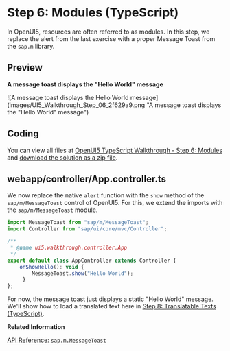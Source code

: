<!-- loio3510034eb6274fd8a8fb7d65c2f1aa46 -->

# Step 6: Modules \(TypeScript\)

In OpenUI5, resources are often referred to as modules. In this step, we replace the alert from the last exercise with a proper Message Toast from the `sap.m` library.



## Preview

  
  
**A message toast displays the "Hello World" message**

![A message toast displays the Hello World message](images/UI5_Walkthrough_Step_06_2f629a9.png "A message toast displays the "Hello World" message")



<a name="loio3510034eb6274fd8a8fb7d65c2f1aa46__section_nlr_cvc_syb"/>

## Coding

You can view all files at [OpenUI5 TypeScript Walkthrough - Step 6: Modules](https://github.com/sap-samples/ui5-typescript-walkthrough/tree/main/steps/06) and [download the solution as a zip file](https://sap-samples.github.io/ui5-typescript-walkthrough/ui5-typescript-walkthrough-step-06.zip).



<a name="loio3510034eb6274fd8a8fb7d65c2f1aa46__section_olr_cvc_syb"/>

## webapp/controller/App.controller.ts

We now replace the native `alert` function with the `show` method of the `sap/m/MessageToast` control of OpenUI5. For this, we extend the imports with the `sap/m/MessageToast` module.

```js
import MessageToast from "sap/m/MessageToast";
import Controller from "sap/ui/core/mvc/Controller";

/**
 * @name ui5.walkthrough.controller.App
 */
export default class AppController extends Controller {
    onShowHello(): void {
        MessageToast.show("Hello World");
     }
};
```

For now, the message toast just displays a static "Hello World" message. We'll show how to load a translated text here in [Step 8: Translatable Texts \(TypeScript\)](step-8-translatable-texts-typescript-4dcf52e.md).

**Related Information**  


[API Reference: `sap.m.MessageToast`](https://ui5.sap.com/#/api/sap.m.MessageToast)

